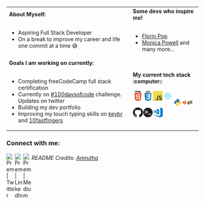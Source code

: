 <table>
<tr>
<td>
<strong>About Myself:</strong>
<br>
<br>

- Aspiring Full Stack Developer
- On a break to improve my career and life one commit at a time :sweat_smile:
</td>
<td>
<strong>Some devs who inspire me!</strong>
<br>
<br>

- [Florin Pop](https://github.com/florinpop17)
- [Monica Powell](https://github.com/M0nica) and many more...
</td>
<tr>
<td>
<strong>Goals I am working on currently:</strong>
<br>
<br>

- Completing freeCodeCamp full stack certification
- Currently on [#100daysofcode](https://www.100daysofcode.com/) challenge. Updates on twitter
- Building my dev portfolio
- Improving my touch typing skills on [keybr](https://www.keybr.com/profile/v5lk09q) and [10fastfingers](https://10fastfingers.com/user/2169047/)
</td>
<td>
<strong>My current tech stack :computer::</strong>
<br>
<br>
<img align="left" alt="HTML5" width="26px" src="https://raw.githubusercontent.com/github/explore/80688e429a7d4ef2fca1e82350fe8e3517d3494d/topics/html/html.png" />
<img align="left" alt="CSS3" width="26px" src="https://raw.githubusercontent.com/github/explore/80688e429a7d4ef2fca1e82350fe8e3517d3494d/topics/css/css.png" />
<img align="left" alt="JavaScript" width="26px" src="https://raw.githubusercontent.com/github/explore/80688e429a7d4ef2fca1e82350fe8e3517d3494d/topics/javascript/javascript.png" />
<img align="left" alt="ReactJS" width="26px" src="https://raw.githubusercontent.com/github/explore/80688e429a7d4ef2fca1e82350fe8e3517d3494d/topics/react/react.png" />
<br>
<img align="left" alt="Python" width="26px" src="https://raw.githubusercontent.com/github/explore/80688e429a7d4ef2fca1e82350fe8e3517d3494d/topics/python/python.png" />
<img align="left" alt="Git" width="26px" src="https://raw.githubusercontent.com/github/explore/80688e429a7d4ef2fca1e82350fe8e3517d3494d/topics/git/git.png" />
<img align="left" alt="GitHub" width="26px" src="https://raw.githubusercontent.com/github/explore/78df643247d429f6cc873026c0622819ad797942/topics/github/github.png" />
<img align="left" alt="Terminal" width="26px" src="https://raw.githubusercontent.com/github/explore/80688e429a7d4ef2fca1e82350fe8e3517d3494d/topics/terminal/terminal.png" />
<img align="left" alt="Visual Studio Code" width="26px" src="https://raw.githubusercontent.com/github/explore/80688e429a7d4ef2fca1e82350fe8e3517d3494d/topics/visual-studio-code/visual-studio-code.png" />
</td>
</tr>
</table>


### Connect with me:

[<img align="left" alt="Prem | Twitter" width="22px" src="https://cdn.jsdelivr.net/npm/simple-icons@3.7.0/icons/twitter.svg" />][twitter]
[<img align="left" alt="Prem | LinkedIn" width="22px" src="https://cdn.jsdelivr.net/npm/simple-icons@3.7.0/icons/linkedin.svg" />][linkedin]
[<img align="left" alt="Prem | Medium" width="22px" src="https://cdn.jsdelivr.net/npm/simple-icons@3.7.0/icons/medium.svg" />][medium]

[twitter]: https://twitter.com/premkiran97
[linkedin]: https://linkedin.com/in/premkiran7
[medium]: https://medium.com/@premkiran7

###### README Credits: [Amrutha](https://github.com/Amrutha26)</div>
